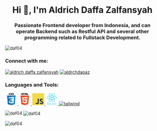 <h1 align="center">Hi 👋, I'm Aldrich Daffa Zalfansyah</h1>
<h3 align="center">Passionate Frontend developer from Indonesia, and can operate Backend such as Restful API and several other programming related to Fullstack Development.</h3>

<p align="left"> <img src="https://komarev.com/ghpvc/?username=daf04&label=Profile%20views&color=0e75b6&style=flat" alt="daf04" /> </p>

<h3 align="left">Connect with me:</h3>
<p align="left">
<a href="https://linkedin.com/in/aldrich daffa zalfansyah" target="blank"><img align="center" src="https://raw.githubusercontent.com/rahuldkjain/github-profile-readme-generator/master/src/images/icons/Social/linked-in-alt.svg" alt="aldrich daffa zalfansyah" height="30" width="40" /></a>
<a href="https://instagram.com/aldrchdapaz" target="blank"><img align="center" src="https://raw.githubusercontent.com/rahuldkjain/github-profile-readme-generator/master/src/images/icons/Social/instagram.svg" alt="aldrchdapaz" height="30" width="40" /></a>
</p>

<h3 align="left">Languages and Tools:</h3>
<p align="left"> <a href="https://www.w3schools.com/css/" target="_blank" rel="noreferrer"> <img src="https://raw.githubusercontent.com/devicons/devicon/master/icons/css3/css3-original-wordmark.svg" alt="css3" width="40" height="40"/> </a> <a href="https://www.w3.org/html/" target="_blank" rel="noreferrer"> <img src="https://raw.githubusercontent.com/devicons/devicon/master/icons/html5/html5-original-wordmark.svg" alt="html5" width="40" height="40"/> </a> <a href="https://developer.mozilla.org/en-US/docs/Web/JavaScript" target="_blank" rel="noreferrer"> <img src="https://raw.githubusercontent.com/devicons/devicon/master/icons/javascript/javascript-original.svg" alt="javascript" width="40" height="40"/> </a> <a href="https://reactjs.org/" target="_blank" rel="noreferrer"> <img src="https://raw.githubusercontent.com/devicons/devicon/master/icons/react/react-original-wordmark.svg" alt="react" width="40" height="40"/> </a> <a href="https://tailwindcss.com/" target="_blank" rel="noreferrer"> <img src="https://www.vectorlogo.zone/logos/tailwindcss/tailwindcss-icon.svg" alt="tailwind" width="40" height="40"/> </a> </p>

<p><img align="left" src="https://github-readme-stats.vercel.app/api/top-langs?username=daf04&show_icons=true&locale=en&layout=compact" alt="daf04" /></p>

<p>&nbsp;<img align="center" src="https://github-readme-stats.vercel.app/api?username=daf04&show_icons=true&locale=en" alt="daf04" /></p>

<p><img align="center" src="https://github-readme-streak-stats.herokuapp.com/?user=daf04&" alt="daf04" /></p>

